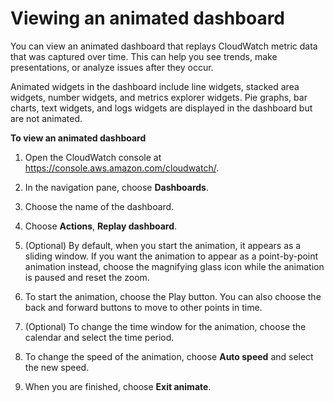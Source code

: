 # Viewing an animated dashboard<a name="cloudwatch-animated-dashboard"></a>

You can view an animated dashboard that replays CloudWatch metric data that was captured over time\. This can help you see trends, make presentations, or analyze issues after they occur\.

Animated widgets in the dashboard include line widgets, stacked area widgets, number widgets, and metrics explorer widgets\. Pie graphs, bar charts, text widgets, and logs widgets are displayed in the dashboard but are not animated\.

**To view an animated dashboard**

1. Open the CloudWatch console at [https://console\.aws\.amazon\.com/cloudwatch/](https://console.aws.amazon.com/cloudwatch/)\.

1. In the navigation pane, choose **Dashboards**\.

1. Choose the name of the dashboard\.

1. Choose **Actions**, **Replay dashboard**\.

1. \(Optional\) By default, when you start the animation, it appears as a sliding window\. If you want the animation to appear as a point\-by\-point animation instead, choose the magnifying glass icon while the animation is paused and reset the zoom\. 

1. To start the animation, choose the Play button\. You can also choose the back and forward buttons to move to other points in time\.

1. \(Optional\) To change the time window for the animation, choose the calendar and select the time period\.

1. To change the speed of the animation, choose **Auto speed** and select the new speed\.

1. When you are finished, choose **Exit animate**\.
